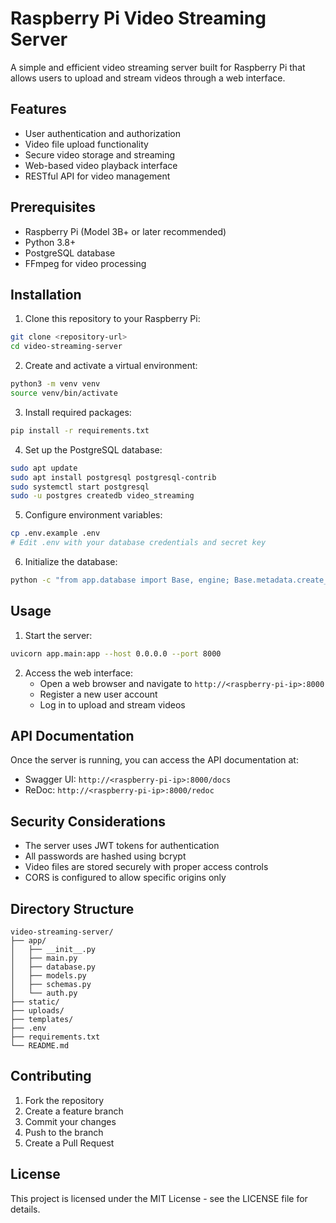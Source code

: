 # Raspberry Pi Video Streaming Server

A simple and efficient video streaming server built for Raspberry Pi that allows users to upload and stream videos through a web interface.

## Features

- User authentication and authorization
- Video file upload functionality
- Secure video storage and streaming
- Web-based video playback interface
- RESTful API for video management

## Prerequisites

- Raspberry Pi (Model 3B+ or later recommended)
- Python 3.8+
- PostgreSQL database
- FFmpeg for video processing

## Installation

1. Clone this repository to your Raspberry Pi:
```bash
git clone <repository-url>
cd video-streaming-server
```

2. Create and activate a virtual environment:
```bash
python3 -m venv venv
source venv/bin/activate
```

3. Install required packages:
```bash
pip install -r requirements.txt
```

4. Set up the PostgreSQL database:
```bash
sudo apt update
sudo apt install postgresql postgresql-contrib
sudo systemctl start postgresql
sudo -u postgres createdb video_streaming
```

5. Configure environment variables:
```bash
cp .env.example .env
# Edit .env with your database credentials and secret key
```

6. Initialize the database:
```bash
python -c "from app.database import Base, engine; Base.metadata.create_all(bind=engine)"
```

## Usage

1. Start the server:
```bash
uvicorn app.main:app --host 0.0.0.0 --port 8000
```

2. Access the web interface:
   - Open a web browser and navigate to `http://<raspberry-pi-ip>:8000`
   - Register a new user account
   - Log in to upload and stream videos

## API Documentation

Once the server is running, you can access the API documentation at:
- Swagger UI: `http://<raspberry-pi-ip>:8000/docs`
- ReDoc: `http://<raspberry-pi-ip>:8000/redoc`

## Security Considerations

- The server uses JWT tokens for authentication
- All passwords are hashed using bcrypt
- Video files are stored securely with proper access controls
- CORS is configured to allow specific origins only

## Directory Structure

```
video-streaming-server/
├── app/
│   ├── __init__.py
│   ├── main.py
│   ├── database.py
│   ├── models.py
│   ├── schemas.py
│   └── auth.py
├── static/
├── uploads/
├── templates/
├── .env
├── requirements.txt
└── README.md
```

## Contributing

1. Fork the repository
2. Create a feature branch
3. Commit your changes
4. Push to the branch
5. Create a Pull Request

## License

This project is licensed under the MIT License - see the LICENSE file for details.

